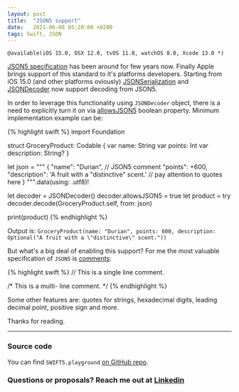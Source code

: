 ```yaml
---
layout: post
title:  "JSON5 support"
date:   2021-06-08 05:20:00 +0200
tags: Swift, JSON
---
```

`@available(iOS 15.0, OSX 12.0, tvOS 11.0, watchOS 8.0, Xcode 13.0 *)`

[JSON5 specification](https://spec.json5.org)  has been around for few years now. Finally Apple brings support of this standard to it's platforms developers. Starting from iOS 15.0 (and other platforms oviously) [JSONSerialization](https://developer.apple.com/documentation/foundation/jsonserialization) and [JSONDecoder](https://developer.apple.com/documentation/foundation/jsondecoder) now support decoding from JSON5.

In order to leverage this functionality using `JSONDecoder` object, there is a need to explicitly turn it on via [allowsJSON5](https://developer.apple.com/documentation/foundation/jsondecoder/3766916-allowsjson5) boolean property. Minimum implementation example can be:

{% highlight swift %}
import Foundation

struct GroceryProduct: Codable {
    var name: String
    var points: Int
    var description: String?
}

let json = """
{
    "name": "Durian",
    // JSON5 comment
    "points": +600,
    "description": 'A fruit with a "distinctive" scent.' // pay attention to quotes here
}
""".data(using: .utf8)!

let decoder = JSONDecoder()
decoder.allowsJSON5 = true
let product = try decoder.decode(GroceryProduct.self, from: json)

print(product)
{% endhighlight %}

Output is:
`GroceryProduct(name: "Durian", points: 600, description: Optional("A fruit with a \"distinctive\" scent."))`

But what's a big deal of enabling this support? For me the most valuable specification of `JSON5` is [comments](https://spec.json5.org/#comments):

{% highlight swift %}
// This is a single line comment.

/* This is a multi-
   line comment. */
{% endhighlight %}

Some other features are: quotes for strings, hexadecimal digits, leading decimal point, positive sign and more.

Thanks for reading.

---

### Source code

You can find `SWIFT5.playground` [on GitHub repo](https://github.com/Devepre/blog_sources/tree/main/).

### Questions or proposals? Reach me out at [Linkedin](https://www.linkedin.com/in/serhii-kyrylenko-232189110)
